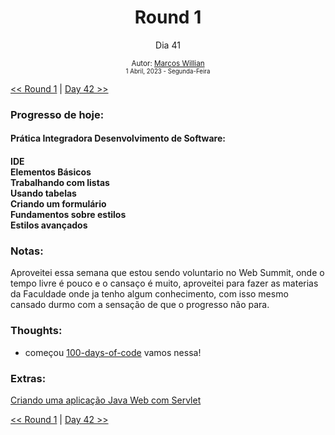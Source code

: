 <div align="center">
  <h1>Round 1</h1>
  <p>Dia 41</p>

  <sub>
    Autor: <a href="https://github.com/marcosmwx" target="_blank">Marcos Willian</a>
    <br>
    <small>1 Abril, 2023 -  Segunda-Feira</small>
  </sub>
</div>

[<< Round 1](./README.MD) | [Day 42 >>](dia042.md)

### Progresso de hoje:

<h4>Prática Integradora Desenvolvimento de Software:<h4>
IDE<br>
Elementos Básicos<br>
Trabalhando com listas<br>
Usando tabelas<br>
Criando um formulário<br>
Fundamentos sobre estilos<br>
Estilos avançados<br>

### Notas:

Aproveitei essa semana que estou sendo voluntario no Web Summit, onde o tempo livre é pouco e o cansaço é muito, aproveitei para fazer as materias da Faculdade onde ja tenho algum conhecimento, com isso mesmo cansado durmo com a sensação de que o progresso não para.

### Thoughts:

- começou [100-days-of-code](https://github.com/marcosmwx/100DaysOfCode) vamos nessa!

### Extras:

[Criando uma aplicação Java Web com Servlet](https://www.alura.com.br/artigos/criando-uma-aplicacao-java-web-com-servlet)

[<< Round 1](./README.MD) | [Day 42 >>](dia042.md)
